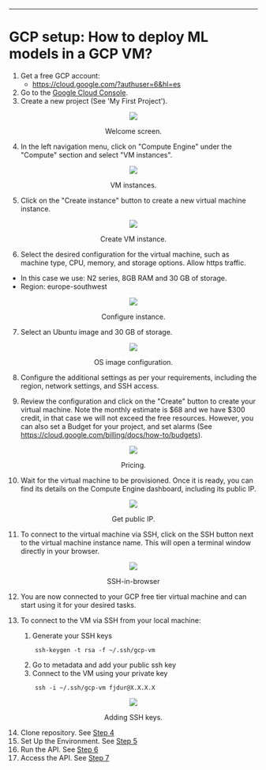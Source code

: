
-------------------
# GCP setup: How to deploy ML models in a GCP VM?

1. Get a free GCP account:
   - https://cloud.google.com/?authuser=6&hl=es
2. Go to the [Google Cloud Console](https://console.cloud.google.com/).
3. Create a new project (See 'My First Project').

<center><figure>
  <img
  src="../static/deployment/gcp/gcp_welcome_screen.png"
</figure></center>
<p style="text-align: center;">Welcome screen.</p>

4. In the left navigation menu, click on "Compute Engine" under the "Compute" section and select "VM instances".

<center><figure>
  <img
  src="../static/deployment/gcp/gcp_vm_selection.png"
</figure></center>
<p style="text-align: center;">VM instances.</p>

5. Click on the "Create instance" button to create a new virtual machine instance.

<center><figure>
  <img
  src="../static/deployment/gcp/gcp_create_instance_03.png"
</figure></center>
<p style="text-align: center;">Create VM instance.</p>

6. Select the desired configuration for the virtual machine, such as machine type, CPU, memory, and storage options. 
Allow https traffic.
- In this case we use: N2 series, 8GB RAM and 30 GB of storage.
- Region: europe-southwest


<center><figure>
  <img
  src="../static/deployment/gcp/gcp_configure_instance_04.png"
</figure></center>
<p style="text-align: center;">Configure instance.</p>

7. Select an Ubuntu image and 30 GB of storage.

<center><figure>
  <img
  src="../static/deployment/gcp/gcp_configure_image_05.png"
</figure></center>
<p style="text-align: center;">OS image configuration.</p>

8. Configure the additional settings as per your requirements, including the region, network settings, and SSH access.

9. Review the configuration and click on the "Create" button to create your virtual machine. Note the monthly estimate 
is \$68 and we have \$300 credit, in that case we will not exceed the free resources. However, you can also set a Budget
for your project, and set alarms (See https://cloud.google.com/billing/docs/how-to/budgets).

<center><figure>
  <img
  src="../static/deployment/gcp/gcp_pricing_07.png"
</figure></center>
<p style="text-align: center;">Pricing.</p>



10.  Wait for the virtual machine to be provisioned. Once it is ready, you can find its details on the Compute Engine 
dashboard, including its public IP.

<center><figure>
  <img
  src="../static/deployment/gcp/gcp_ip.png"
</figure></center>
<p style="text-align: center;">Get public IP.</p>

11.   To connect to the virtual machine via SSH, click on the SSH button next to the virtual machine instance name.
This will open a terminal window directly in your browser.
    
<center><figure>
  <img
  src="../static/deployment/gcp/gcp_ssh_in_browser.png"
</figure></center>
<p style="text-align: center;">SSH-in-browser</p>

12.  You are now connected to your GCP free tier virtual machine and can start using it for your desired tasks.

13. To connect to the VM via SSH from your local machine:
    1.  Generate your SSH keys 
    ```shell
        ssh-keygen -t rsa -f ~/.ssh/gcp-vm
    ```
    2.  Go to metadata and add your public ssh key
    3. Connect to the VM using your private key
    ```shell
        ssh -i ~/.ssh/gcp-vm fjdur@X.X.X.X
    ```

<center><figure>
  <img
  src="../static/deployment/gcp/gcp_add_ssh_08.png"
</figure></center>
<p style="text-align: center;">Adding SSH keys.</p>

14.  Clone repository. See [Step 4](03_deploy_general.md)
15.  Set Up the Environment. See [Step 5](03_deploy_general.md)
16.  Run the API. See [Step 6](03_deploy_general.md)
17.  Access the API. See [Step 7](03_deploy_general.md)  